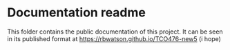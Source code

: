 # Documentation readme

This folder contains the public documentation of this project.
It can be seen in its published format at https://rbwatson.github.io/TCO476-new5 (i hope)

